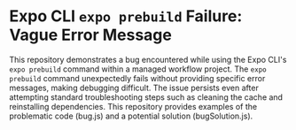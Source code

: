 # Expo CLI `expo prebuild` Failure: Vague Error Message

This repository demonstrates a bug encountered while using the Expo CLI's `expo prebuild` command within a managed workflow project. The `expo prebuild` command unexpectedly fails without providing specific error messages, making debugging difficult.  The issue persists even after attempting standard troubleshooting steps such as cleaning the cache and reinstalling dependencies.  This repository provides examples of the problematic code (bug.js) and a potential solution (bugSolution.js).